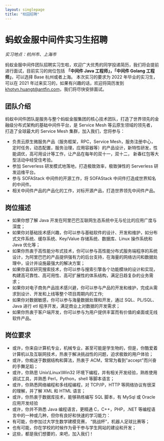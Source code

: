 ```yaml
---
layout: singlepage
title: "校园招聘"
---
```

# 蚂蚁金服中间件实习生招聘

*实习地点：杭州市、上海市*

蚂蚁金服中间件团队招聘实习生啦，欢迎广大优秀的同学投递简历，我们将会提前进行面试，目前实习的岗位包括 **「中间件 Java 工程师」，「中间件 Golang 工程师」**，可以选择 Base 杭州或者上海。
本次实习的要求为 2022 年毕业的实习生，可以在 2021 年过来实习的，如果有兴趣的话，欢迎将简历发到 <khotyn.huangt@antfin.com>，我们将尽快安排面试。

## 团队介绍

蚂蚁中间件团队是服务与整个蚂蚁金服集团的核心技术团队，打造了世界领先的金融级分布式架构的基础中间件平台，是 Service Mesh 等云原生领域的领先者，打造了全球最大的 Service Mesh 集群，加入我们，您将参与：

- 负责云原生微服务产品（服务框架，RPC，Service Mesh，服务注册中心，定时任务，动态配置，服务治理，应用容器等）的产品设计，新特性研发，性能调优，高可用设计等工作，让产品在每年的双十一，双十二， 新春红包等大型活动中经受住考验。
- 参加 Serverless 研发模式地落地，打造极致效率，极致弹性的 Serverless 研发运维平台。
- 参与 SOFAStack 中间件的开源工作，将 SOFAStack 中间件打造成世界知名的中间件。
- 相关中间件产品的产品化的工作，对标开源产品，打造世界领先中间件产品。

## 岗位描述

- 如果你想了解 Java 开发在阿里巴巴互联网生态系统中无与伦比的应用广度与深度；
- 如果你对基础技术感兴趣，你可以参与基础软件的设计、开发和维护，如分布式文件系统、缓存系统、Key/Value 存储系统、数据库、Linux 操作系统和 Java 优化等；
- 如果你热衷于高性能分布式技术，你可以参与高性能分布式服务端程序的系统设计，为阿里巴巴的产品提供强有力的后台支持，在海量的网络访问和数据处理中，设计并设施最强大的解决方案；
- 如果你喜欢研究搜索技术，你可以参与搜索引擎各个功能模块的设计和实现，构建高可靠性、高可用性、高可扩展性的体系结构，满足日趋复杂的业务需求；
- 如果你对电子商务产品技术感兴避，你可以参与产品的开发和维护，完成从需求到设计、开发和上线等整个项目周期内的工作;
- 如果你对数据敏感，你可以参与海量数据处理和开发，通过 SQL、PL/SQL、Java 进行 etl 程序开发，满足商业上对数据的开发需求；
- 如果你热衷于客户端开发，你可以参与为用户提供丰富而有价值的桌面或无线软件产品。

## 岗位要求

- 或许，你来自计算机专业，机械专业，甚至可能是学生物的，但是，你酷爱着计算机以及互联网技术，热衷于解决挑战性的问题，迫求极致的用户体验；
- 或许，你痴迷于数据结构和算法，热衷于 ACM，常常为看到"accept"而兴奋的手舞足蹈；
- 或许，你熟思 Unix\Linux\Win32 环境下编程，并有相关开发经验，熟练使用调试工具，并熟悉 Perl，Python，shell 等脚本语言；
- 或许，你熟悉网络编程和多线程编程，对 TCP/IP，HTTP 等网络协议有很深的理解，并了解 XML 和 HTML 语言；
- 或许，你热衷于数据库技术，能够熟练编写 SQL 脚本，有 MySql 或 Oracle 应用开发经验
- 或许，你并不熟悉 Java 编程语言，更精通 C，C++，PHP，.NET 等编程语言中的一种或几种，但你有良好和快速的学习能力：
- 有可能，你参加过大学生数学建模竞赛， “挑战杯”，机器人足球比赛等；
- 也有可能，你在学校的时候作为骨干参与学生网站的建设和开发；
- 这些，都是我们想要的，来吧，加入我们！
